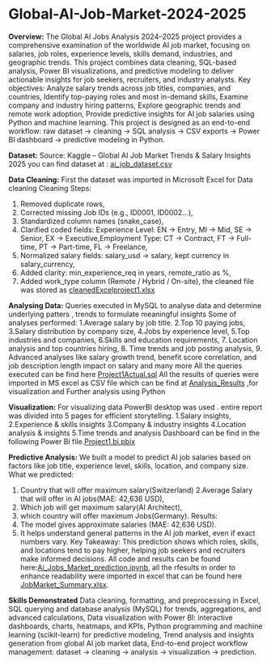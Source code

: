 # Global-AI-Job-Market-2024-2025

**Overview:**
The Global AI Jobs Analysis 2024–2025 project provides a comprehensive examination of the worldwide AI job market, focusing on salaries, job roles, experience levels, skills demand, industries, and geographic trends. This project combines data cleaning, SQL-based analysis, Power BI visualizations, and predictive modeling to deliver actionable insights for job seekers, recruiters, and industry analysts.
Key objectives:
Analyze salary trends across job titles, companies, and countries,
Identify top-paying roles and most in-demand skills,
Examine company and industry hiring patterns,
Explore geographic trends and remote work adoption,
Provide predictive insights for AI job salaries using Python and machine learning.
This project is designed as an end-to-end workflow: raw dataset → cleaning → SQL analysis → CSV exports → Power BI dashboard → predictive modeling in Python.

**Dataset:**
Source: Kaggle – Global AI Job Market Trends & Salary Insights 2025
 you can find dataset at : [ai_job_dataset.csv](ai_job_dataset.csv)

**Data Cleaning:**
First the dataset was imported in Microsoft Excel for Data cleaning 
Cleaning Steps:
1. Removed duplicate rows,
2. Corrected missing Job IDs (e.g., ID0001, ID0002…),
3. Standardized column names (snake_case),
4. Clarified coded fields:
Experience Level: EN → Entry, MI → Mid, SE → Senior, EX → Executive,Employment Type: CT → Contract, FT → Full-time, PT → Part-time, FL → Freelance,
5. Normalized salary fields: salary_usd → salary, kept currency in salary_currency,
6. Added clarity: min_experience_req in years, remote_ratio as %,
7. Added work_type column (Remote / Hybrid / On-site),
   the cleaned file was stored as [cleanedExcelproject1.xlsx](cleanedExcelproject1.xlsx)

**Analysing Data:**
Queries executed in MySQL to analyse data and determine underlying patters , trends to formulate meaningful insights
Some of analyses performed:
1.Average salary by job title.
2.Top 10 paying jobs,
3.Salary distribution by company size,
4.Jobs by experience level,
5.Top industries and companies,
6.Skills and education requirements,
7. Location analysis and top countries hiring,
8. Time trends and job posting analysis,
9. Advanced analyses like salary growth trend, benefit score correlation, and job description length impact on salary and many more
All the queries executed can be find here [Project1Actual.sql](Project1Actual.sql)
All the results of queries were imported in MS excel as CSV file which can be find at [Analysis_Results](Analysis_Results) ,for visualization and Further analysis using Python

**Visualization:**
For visualizing data PowerBI desktop was used . entire report was divided into 5 pages for efficient storytelling.
1.Salary insights,
2.Experience & skills insights
3.Company & industry insights
4.Location analysis & insights
5.Time trends and analysis
Dashboard can be find in the following Power Bi file.[Project1.bi.pbix](Project1.bi.pbix)

**Predictive Analysis:**
We built a model to predict AI job salaries based on factors like job title, experience level, skills, location, and company size.
What we predicted:
1. Country that will offer maximum salary(Switzerland)
2.Average Salary that will offer in AI jobs(MAE: 42,636 USD),
3. Which job will get maximum salary(AI Architect),
4. which country will offer maximum Jobs(Germany).
Results:
1. The model gives approximate salaries (MAE: 42,636 USD).
2. It helps understand general patterns in the AI job market, even if exact numbers vary.
Key Takeaway:
This prediction shows which roles, skills, and locations tend to pay higher, helping job seekers and recruiters make informed decisions.
All code and results can be found here:[Ai_Jobs_Market_prediction.ipynb](Ai_Jobs_Market_prediction.ipynb),
all the rfesults in order to enhance readability were imported in excel that can be found here [JobMarket_Summary.xlsx](JobMarket_Summary.xlsx).

**Skills Demonstrated**
Data cleaning, formatting, and preprocessing in Excel,
SQL querying and database analysis (MySQL) for trends, aggregations, and advanced calculations,
Data visualization with Power BI: interactive dashboards, charts, heatmaps, and KPIs,
Python programming and machine learning (scikit-learn) for predictive modeling,
Trend analysis and insights generation from global AI job market data,
End-to-end project workflow management: dataset → cleaning → analysis → visualization → prediction.


